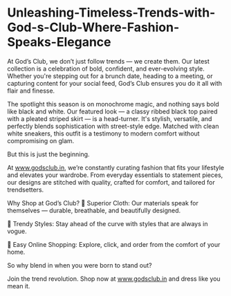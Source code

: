 # Unleashing-Timeless-Trends-with-God-s-Club-Where-Fashion-Speaks-Elegance

At God’s Club, we don’t just follow trends — we create them. Our latest collection is a celebration of bold, confident, and ever-evolving style. Whether you're stepping out for a brunch date, heading to a meeting, or capturing content for your social feed, God’s Club ensures you do it all with flair and finesse.

The spotlight this season is on monochrome magic, and nothing says bold like black and white. Our featured look — a classy ribbed black top paired with a pleated striped skirt — is a head-turner. It's stylish, versatile, and perfectly blends sophistication with street-style edge. Matched with clean white sneakers, this outfit is a testimony to modern comfort without compromising on glam.

But this is just the beginning.

At www.godsclub.in, we’re constantly curating fashion that fits your lifestyle and elevates your wardrobe. From everyday essentials to statement pieces, our designs are stitched with quality, crafted for comfort, and tailored for trendsetters.

Why Shop at God’s Club?
👗 Superior Cloth: Our materials speak for themselves — durable, breathable, and beautifully designed.

💃 Trendy Styles: Stay ahead of the curve with styles that are always in vogue.

🛒 Easy Online Shopping: Explore, click, and order from the comfort of your home.

So why blend in when you were born to stand out?

Join the trend revolution. Shop now at www.godsclub.in and dress like you mean it.

